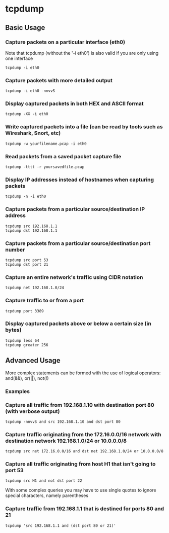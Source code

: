 # tcpdump

## Basic Usage

### Capture packets on a particular interface (eth0)

Note that tcpdump (without the '-i eth0') is also valid if you are only using one interface

```shell
tcpdump -i eth0
```

### Capture packets with more detailed output

```shell
tcpdump -i eth0 -nnvvS
```

### Display captured packets in both HEX and ASCII format

```shell
tcpdump -XX -i eth0
```

### Write captured packets into a file (can be read by tools such as Wireshark, Snort, etc)

```shell
tcpdump -w yourfilename.pcap -i eth0
```

### Read packets from a saved packet capture file

```shell
tcpdump -tttt -r yoursavedfile.pcap
```

### Display IP addresses instead of hostnames when capturing packets

```shell
tcpdump -n -i eth0
```

### Capture packets from a particular source/destination IP address

```shell
tcpdump src 192.168.1.1
tcpdump dst 192.168.1.1
```

### Capture packets from a particular source/destination port number

```shell
tcpdump src port 53
tcpdump dst port 21
```

### Capture an entire network's traffic using CIDR notation

```shell
tcpdump net 192.168.1.0/24
```

### Capture traffic to or from a port

```shell
tcpdump port 3389
```

### Display captured packets above or below a certain size (in bytes)

```shell
tcpdump less 64
tcpdump greater 256
```

## Advanced Usage

More complex statements can be formed with the use of logical operators: and(&&), or(||), not(!)

### Examples

### Capture all traffic from 192.168.1.10 with destination port 80 (with verbose output)

```shell
tcpdump -nnvvS and src 192.168.1.10 and dst port 80
```

### Capture traffic originating from the 172.16.0.0/16 network with destination network 192.168.1.0/24 or 10.0.0.0/8

```shell
tcpdump src net 172.16.0.0/16 and dst net 192.168.1.0/24 or 10.0.0.0/8
```

### Capture all traffic originating from host H1 that isn't going to port 53

```shell
tcpdump src H1 and not dst port 22
```

With some complex queries you may have to use single quotes to ignore special characters, namely parentheses 

### Capture traffic from 192.168.1.1 that is destined for ports 80 and 21

```shell
tcpdump 'src 192.168.1.1 and (dst port 80 or 21)'
```
